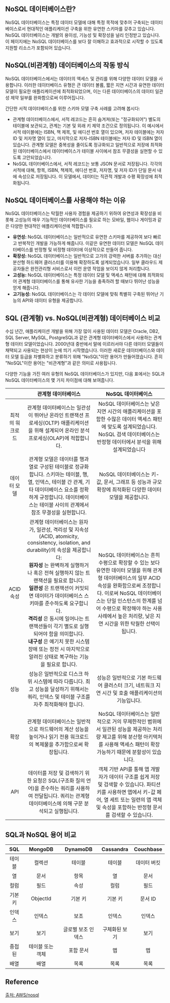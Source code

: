 ## NoSQL 데이터베이스란?
NoSQL 데이터베이스는 특정 데이터 모델에 대해 특정 목적에 맞추어 구축되는 데이터베이스로서 현대적인 애플리케이션 구축을 위한 유연한 스키마를 갖추고 있습니다. NoSQL 데이터베이스는 개발의 용이성, 기능성 및 확장성을 널리 인정받고 있습니다. 이 페이지에는 NoSQL 데이터베이스를 보다 잘 이해하고 효과적으로 시작할 수 있도록 지원할 리소스가 포함되어 있습니다.

## NoSQL(비관계형) 데이터베이스의 작동 방식
NoSQL 데이터베이스에서는 데이터의 액세스 및 관리를 위해 다양한 데이터 모델을 사용합니다. 이러한 데이터베이스 유형은 큰 데이터 볼륨, 짧은 지연 시간과 유연한 데이터 모델이 필요한 애플리케이션에 최적화되었으며, 이는 다른 데이터베이스의 데이터 일관성 제약 일부를 완화함으로써 이루어집니다.

간단한 서적 데이터베이스를 위한 스키마 모델 구축 사례를 고려해 봅시다:

* 관계형 데이터베이스에서, 서적 레코드는 흔히 숨겨져(또는 "정규화되어") 별도의 테이블에 보관되고, 관계는 기본 및 외래 키 제약 조건으로 정의됩니다. 이 예시에서 서적 테이블에는 ISBN, 책 제목, 및 에디션 번호 열이 있으며, 저자 테이블에는 저자 ID 및 저자명 열이 있고, 마지막으로 저자-ISBN 테이블에는 저자 ID 및 ISBN 열이 있습니다. 관계형 모델은 중복성을 줄이도록 정규화되고 일반적으로 저장에 최적화된 데이터베이스에서 데이터베이스가 테이블 사이에서 참조 무결성을 실현할 수 있도록 고안되었습니다.
* NoSQL 데이터베이스에서, 서적 레코드는 보통 JSON 문서로 저장됩니다. 각각의 서적에 대해, 항목, ISBN, 책제목, 에디션 번호, 저자명, 및 저자 ID가 단일 문서 내에 속성으로 저장됩니다. 이 모델에서, 데이터는 직관적 개발과 수평 확장성에 최적화됩니다.

## NoSQL 데이터베이스를 사용해야 하는 이유
NoSQL 데이터베이스는 탁월한 사용자 경험을 제공하기 위하여 유연성과 확장성을 비롯해 고성능의 매우 기능적인 데이터베이스를 필요로 하는 모바일, 웹이나 게이밍과 같은 다양한 현대적인 애플리케이션에 적합합니다.

* __유연성:__ NoSQL 데이터베이스는 일반적으로 유연한 스키마를 제공하여 보다 빠르고 반복적인 개발을 가능하게 해줍니다. 이같은 유연한 데이터 모델은 NoSQL 데이터베이스를 반정형 및 비정형 데이터에 이상적으로 만들어 줍니다.
* __확장성:__ NoSQL 데이터베이스는 일반적으로 고가의 강력한 서버를 추가하는 대신 분산형 하드웨어 클러스터를 이용해 확장하도록 설계되었습니다. 일부 클라우드 제공자들은 완전관리형 서비스로서 이런 운영 작업을 보이지 않게 처리합니다.
* __고성능:__ NoSQL 데이터베이스는 특정 데이터 모델 및 액세스 패턴에 대해 최적화되어 관계형 데이터베이스를 통해 유사한 기능을 충족하려 할 때보다 뛰어난 성능을 얻게 해줍니다.
* __고기능성:__ NoSQL 데이터베이스는 각 데이터 모델에 맞춰 특별히 구축된 뛰어난 기능의 API와 데이터 유형을 제공합니다.


## SQL (관계형) vs. NoSQL(비관계형) 데이터베이스 비교
수십 년간, 애플리케이션 개발을 위해 가장 많이 사용된 데이터 모델은 Oracle, DB2, SQL Server, MySQL, PostgreSQL과 같은 관계형 데이터베이스에서 사용하는 관계형 데이터 모델이었습니다. 2000년대 중반에서 말에 이르러서야 다른 데이터 모델들이 채택되고 사용되는 현상이 눈에 띄기 시작했습니다. 이러한 새로운 데이터베이스와 데이터 모델 등급을 차별화하고 분류하기 위해 "NoSQL"이란 용어가 만들어졌습니다. 흔히 "NoSQL"이란 용어는 "비관계형"과 같은 의미로 사용됩니다.


다양한 기능을 가진 여러 유형의 NoSQL 데이터베이스가 있지만, 다음 표에서는 SQL과 NoSQL 데이터베이스의 몇 가지 차이점에 대해 보여줍니다.

|   |  <center>관계형 데이터베이스</center> |  <center>NoSQL 데이터베이스</center> |
|:--------:|:--------:|:--------:|
| 최적의 워크로드 | 관계형 데이터베이스는 일관성이 뛰어난 온라인 트랜잭션 프로세싱(OLTP) 애플리케이션을 위해 설계되어 온라인 분석 프로세싱(OLAP)에 적합합니다. | NoSQL 데이터베이스는 낮은 지연 시간의 애플리케이션을 포함한 수많은 데이터 액세스 패턴에 맞도록 설계되었습니다. NoSQL 검색 데이터베이스는 반정형 데이터에서 분석을 위해 설계되었습니다  |
| 데이터 모델 | 관계형 모델은 데이터를 행과 열로 구성된 테이블로 정규화합니다. 스키마는 테이블, 행, 열, 인덱스, 테이블 간 관계, 기타 데이터베이스 요소를 정확하게 규정합니다. 데이터베이스는 테이블 사이의 관계에서 참조 무결성을 실현합니다.  | NoSQL 데이터베이스는 키-값, 문서, 그래프 등 성능과 규모 확장에 최적화된 다양한 데이터 모델을 제공합니다.  |
| ACID 속성 | 관계형 데이터베이스는 원자가, 일관성, 격리성 및 지속성(ACID, atomicity, consistency, isolation, and durability)의 속성을 제공합니다: <br/> __원자성__ 는 완벽하게 실행하거나 혹은 전혀 실행하지 않는 트랜잭션을 필요로 합니다. <br/> __일관성__ 은 트랜잭션이 커밋되면 데이터가 데이터베이스 스키마를 준수하도록 요구합니다. <br/> __격리성__ 은 동시에 일어나는 트랜잭션들이 각기 별도로 실행되어야 함을 의미합니다. <br/> __내구성__ 은 예기치 못한 시스템 장애 또는 정전 시 마지막으로 알려진 상태로 복구하는 기능을 필요로 합니다. | NoSQL 데이터베이스는 흔히 수평으로 확장할 수 있는 보다 유연한 데이터 모델을 위해 관계형 데이터베이스의 일부 ACID 속성을 완화함으로써 조정합니다. 이로써 NoSQL 데이터베이스는 단일 인스턴스의 한계를 넘어 수평으로 확장해야 하는 사용 사례에서 높은 처리량, 낮은 지연 시간을 위한 탁월한 선택이 됩니다. |
| 성능 | 성능은 일반적으로 디스크 하위 시스템에 따라 다릅니다. 최고 성능을 달성하기 위해서는 쿼리, 인덱스 및 테이블 구조를 자주 최적화해야 합니다. | 성능은 일반적으로 기본 하드웨어 클러스터 크기, 네트워크 지연 시간 및 호출 애플리케이션의 기능입니다. |
| 확장 | 관계형 데이터베이스는 일반적으로 하드웨어의 계산 성능을 높이거나 읽기 전용 워크로드의 복제물을 추가함으로써 확장됩니다. | NoSQL 데이터베이스는 일반적으로 거의 무제한적인 범위에서 일관된 성능을 제공하는 처리량 제고를 위해 분산형 아키텍처를 사용해 액세스 패턴이 확장 가능하기 때문에 분할성이 있습니다. |
| API | 데이터를 저장 및 검색하기 위한 요청은 SQL(구조화 질의 언어)을 준수하는 쿼리를 사용하여 전달됩니다. 쿼리는 관계형 데이터베이스에 의해 구문 분석되고 실행됩니다. | 객체 기반 API를 통해 앱 개발자가 데이터 구조를 쉽게 저장 및 검색할 수 있습니다. 파티션 키를 사용하면 앱에서 키-값 페어, 열 세트 또는 일련의 앱 객체 및 속성을 포함하는 반정형 문서를 검색할 수 있습니다. |


## SQL과 NoSQL 용어 비교

| <center>SQL</center> |  <center>MongoDB</center> |  <center>DynamoDB</center> |  <center>Cassandra</center> |  <center>Couchbase</center> |
|:--------:|:--------:|:--------:|:--------:|:--------:|
| 테이블 | 컬렉션 | 테이블 | 테이블 | 데이터 버킷 |
| 열 | 문서 | 항목 | 열 | 문서 |
| 컬럼 | 필드 | 속성 | 컬럼 | 필드 |
| 기본 키 | ObjectId | 기본 키 | 기본 키 |  문서 ID |
| 인덱스 | 인덱스 |	보조 | 인덱스 |	인덱스 | 인덱스 |
| 보기 | 보기 | 글로벌 보조 인덱스 | 구체화된 보기 | 보기 |
| 중첩된 | 테이블  또는 객체 | 포함 문서 |	맵 | 맵 | 맵 |
| 배열 | 배열 | 목록 | 목록 | 목록 |

## Reference
[출처: AWS/nosql](https://aws.amazon.com/ko/nosql/)